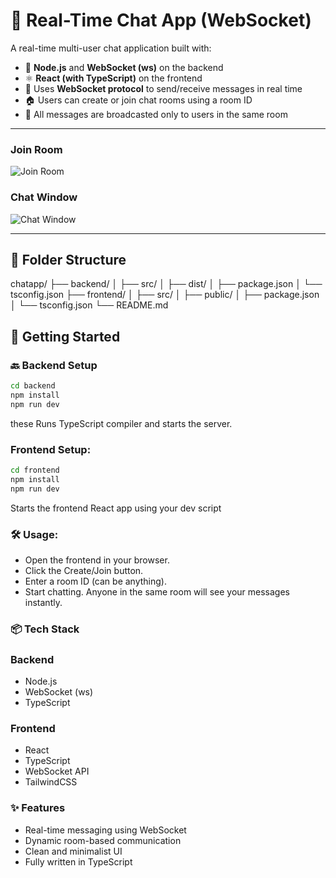 # 💬 Real-Time Chat App (WebSocket)

A real-time multi-user chat application built with:

- 🔧 **Node.js** and **WebSocket (ws)** on the backend  
- ⚛️ **React (with TypeScript)** on the frontend  
- 🔌 Uses **WebSocket protocol** to send/receive messages in real time  
- 🏠 Users can create or join chat rooms using a room ID  
- 📡 All messages are broadcasted only to users in the same room  

-------------------------------------



### Join Room
![Join Room](./assets/join_room.png)

### Chat Window
![Chat Window](./assets/chat_ui.png)

---

## 📁 Folder Structure
chatapp/
├── backend/
│ ├── src/
│ ├── dist/
│ ├── package.json
│ └── tsconfig.json
├── frontend/
│ ├── src/
│ ├── public/
│ ├── package.json
│ └── tsconfig.json
└── README.md
## 🚀 Getting Started

### 🔙 Backend Setup

```bash
cd backend
npm install
npm run dev
```
these Runs TypeScript compiler and starts the server.


### Frontend Setup:
``` bash
cd frontend
npm install
npm run dev
```
Starts the frontend React app using your dev script
### 🛠️ Usage:
- Open the frontend in your browser.
- Click the Create/Join button.
- Enter a room ID (can be anything).
- Start chatting. Anyone in the same room will see your messages instantly.

### 📦 Tech Stack

### Backend
- Node.js
- WebSocket (ws)
- TypeScript

### Frontend
- React
- TypeScript
- WebSocket API
- TailwindCSS 

### ✨ Features
- Real-time messaging using WebSocket
- Dynamic room-based communication
- Clean and minimalist UI
- Fully written in TypeScript
